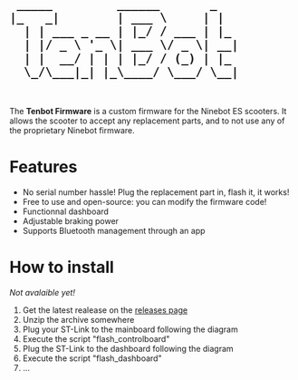  <pre><b><h2> _____         ______       _   
|_   _|        | ___ \     | |  
  | | ___ _ __ | |_/ / ___ | |_ 
  | |/ _ \ '_ \| ___ \/ _ \| __|
  | |  __/ | | | |_/ / (_) | |_ 
  \_/\___|_| |_\____/ \___/ \__|</h2></b>  </pre>
                               

The **Tenbot Firmware** is a custom firmware for the Ninebot ES scooters. It allows the scooter to accept any replacement parts, and to not use any of the proprietary Ninebot firmware.


# Features

 - No serial number hassle! Plug the replacement part in, flash it, it works!
 - Free to use and open-source: you can modify the firmware code!
 - Functionnal dashboard
 - Adjustable braking power
 - Supports Bluetooth management through an app
 
 # How to install
 *Not avalaible yet!*
 1. Get the latest realease on the [releases page](https://github.com/tenbot/tenbot/releases)
 2. Unzip the archive somewhere
 3. Plug your ST-Link to the mainboard following the diagram
 4. Execute the script "flash_controlboard"
 5. Plug the ST-Link to the dashboard following the diagram
 6. Execute the script "flash_dashboard"
 7. ...
